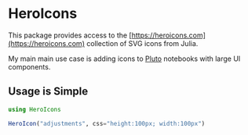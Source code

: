 # HeroIcons

This package provides access to the [https://heroicons.com](https://heroicons.com) collection of SVG icons from Julia.  

My main main use case is adding icons to [Pluto](https://github.com/fonsp/Pluto.jl) notebooks with large UI components.


## Usage is Simple

```julia
using HeroIcons 

HeroIcon("adjustments", css="height:100px; width:100px")
```